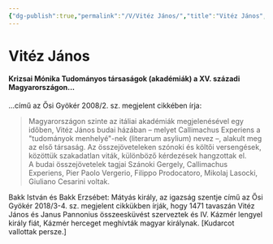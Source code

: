 ```yaml
---
{"dg-publish":true,"permalink":"/V/Vitéz János/","title":"Vitéz János","created":"2023-12-30T08:28","updated":"2023-12-30T08:28"}
---
```



# Vitéz János

#### Krizsai Mónika Tudományos társaságok (akadémiák) a XV. századi Magyarországon...

...című az Ősi Gyökér 2008/2. sz. megjelent cikkében írja:  
> Magyarországon szinte az itáliai akadémiák megjelenésével egy időben, Vitéz János budai házában – melyet Callimachus Experiens a "tudományok menhelyé"-nek (literarum asylium) nevez –, alakult meg az első társaság. Az összejöveteleken szónoki és költői versengések, közöttük szakadatlan viták, különböző kérdezések hangzottak el.  
> A budai összejövetelek tagjai Szánoki Gergely, Callimachus Experiens, Pier Paolo Vergerio, Filippo Prodocatoro, Mikolaj Lasocki, Giuliano Cesarini voltak.  

Bakk István és Bakk Erzsébet: Mátyás király, az igazság szentje című az Ősi Gyökér 2018/3-4. sz. megjelent cikkükben írják, hogy 1471 tavaszán Vitéz János és Janus Pannonius összeesküvést szerveztek és IV. Kázmér lengyel király fiát, Kázmér herceget meghívták magyar királynak. \[Kudarcot vallottak persze.\]  